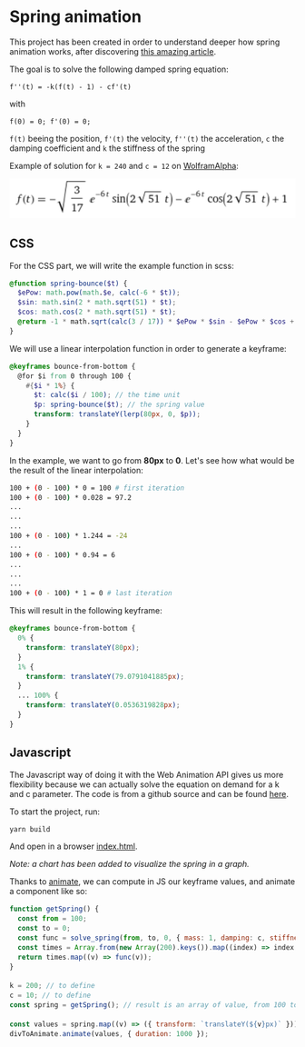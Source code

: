 # Spring animation

This project has been created in order to understand deeper how spring animation works, after discovering [this amazing article](https://medium.com/@dtinth/spring-animation-in-css-2039de6e1a03).

The goal is to solve the following damped spring equation:

```
f''(t) = -k(f(t) - 1) - cf'(t)
```

with

```
f(0) = 0; f'(0) = 0;
```

`f(t)` beeing the position,
`f'(t)` the velocity,
`f''(t)` the acceleration,
`c` the damping coefficient and `k` the stiffness of the spring

Example of solution for `k = 240` and `c = 12` on [WolframAlpha](https://www.wolframalpha.com/input?i=f%280%29+%3D+0%3B+f%27%280%29+%3D+0%3B+f%27%27%28t%29+%3D+-240%28f%28t%29+-+1%29+-+12f%27%28t%29):

![Example of solution for damped spring equation](./equation-example.png)

## CSS

For the CSS part, we will write the example function in scss:

```scss
@function spring-bounce($t) {
  $ePow: math.pow(math.$e, calc(-6 * $t));
  $sin: math.sin(2 * math.sqrt(51) * $t);
  $cos: math.cos(2 * math.sqrt(51) * $t);
  @return -1 * math.sqrt(calc(3 / 17)) * $ePow * $sin - $ePow * $cos + 1;
}
```

We will use a linear interpolation function in order to generate a keyframe:

```scss
@keyframes bounce-from-bottom {
  @for $i from 0 through 100 {
    #{$i * 1%} {
      $t: calc($i / 100); // the time unit
      $p: spring-bounce($t); // the spring value
      transform: translateY(lerp(80px, 0, $p));
    }
  }
}
```

In the example, we want to go from **80px** to **0**. Let's see how what would be the result of the linear interpolation:

```bash
100 + (0 - 100) * 0 = 100 # first iteration
100 + (0 - 100) * 0.028 = 97.2
...
...
...
100 + (0 - 100) * 1.244 = -24
...
100 + (0 - 100) * 0.94 = 6
...
...
...
100 + (0 - 100) * 1 = 0 # last iteration
```

This will result in the following keyframe:

```scss
@keyframes bounce-from-bottom {
  0% {
    transform: translateY(80px);
  }
  1% {
    transform: translateY(79.0791041885px);
  }
  ... 100% {
    transform: translateY(0.0536319828px);
  }
}
```

## Javascript

The Javascript way of doing it with the Web Animation API gives us more flexibility because we can actually solve the equation on demand for a k and c parameter.
The code is from a github source and can be found [here](https://gist.github.com/pushkine/1b595fda102bec88e012c4e4c0cd6d1a).

To start the project, run:

```bash
yarn build
```

And open in a browser [index.html](./index.html).

_Note: a chart has been added to visualize the spring in a graph._

Thanks to [animate](https://developer.mozilla.org/en-US/docs/Web/API/Element/animate), we can compute in JS our keyframe values, and animate a component like so:

```js
function getSpring() {
  const from = 100;
  const to = 0;
  const func = solve_spring(from, to, 0, { mass: 1, damping: c, stiffness: k }); // see this https://gist.github.com/pushkine/1b595fda102bec88e012c4e4c0cd6d1a
  const times = Array.from(new Array(200).keys()).map((index) => index / 100);
  return times.map((v) => func(v));
}

k = 200; // to define
c = 10; // to define
const spring = getSpring(); // result is an array of value, from 100 to 0, following the easing function (which is the result of the equation)

const values = spring.map((v) => ({ transform: `translateY(${v}px)` }));
divToAnimate.animate(values, { duration: 1000 });
```
